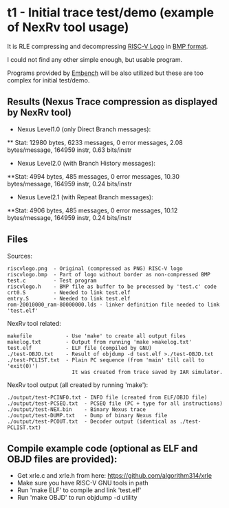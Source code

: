 # t1 - Initial trace test/demo (example of NexRv tool usage)
It is RLE compressing and decompressing [RISC-V Logo](./riscvlogo.png) in [BMP format](./riscvlogo.bmp).

I could not find any other simple enough, but usable program.

Programs provided by [Embench](https://github.com/embench/embench-iot) will be also utilized but these are too complex for initial test/demo.

## Results (Nexus Trace compression as displayed by NexRv tool)

* Nexus Level1.0 (only Direct Branch messages):

** Stat: 12980 bytes, 6233 messages, 0 error messages, 2.08 bytes/message, 164959 instr, 0.63 bits/instr

* Nexus Level2.0 (with Branch History messages):

**Stat: 4994 bytes, 485 messages, 0 error messages, 10.30 bytes/message, 164959 instr, 0.24 bits/instr

* Nexus Level2.1 (with Repeat Branch messages):

**Stat: 4906 bytes, 485 messages, 0 error messages, 10.12 bytes/message, 164959 instr, 0.24 bits/instr

## Files
  Sources:
  
    riscvlogo.png  - Original (compressed as PNG) RISC-V logo
    riscvlogo.bmp  - Part of logo without border as non-compressed BMP
    test.c         - Test program
    riscvlogo.h    - BMP file as buffer to be processed by 'test.c' code
    crt0.S         - Needed to link test.elf
    entry.S        - Needed to link test.elf
    rom-20010000_ram-80000000.lds - linker definition file needed to link 'test.elf'

  NexRv tool related:
  
    makefile           - Use 'make' to create all output files
    makelog.txt        - Output from running 'make >makelog.txt'
    test.elf           - ELF file (compiled by GNU)
    ./test-OBJD.txt    - Result of objdump -d test.elf >./test-OBJD.txt
    ./test-PCLIST.txt  - Plain PC sequence (from 'main' till call to 'exit(0)')
                         It was created from trace saved by IAR simulator.
			 
  NexRv tool output (all created by running 'make'):

    ./output/test-PCINFO.txt - INFO file (created from ELF/OBJD file)
    ./output/test-PCSEQ.txt  - PCSEQ file (PC + type for all instructions)
    ./output/test-NEX.bin    - Binary Nexus trace
    ./output/test-DUMP.txt   - Dump of binary Nexus file
    ./output/test-PCOUT.txt  - Decoder output (identical as ./test-PCLIST.txt)

## Compile example code (optional as ELF and OBJD files are provided):

* Get xrle.c and xrle.h from here: https://github.com/algorithm314/xrle
* Make sure you have RISC-V GNU tools in path
* Run 'make ELF' to compile and link 'test.elf'
* Run 'make OBJD' to run objdump -d utility

